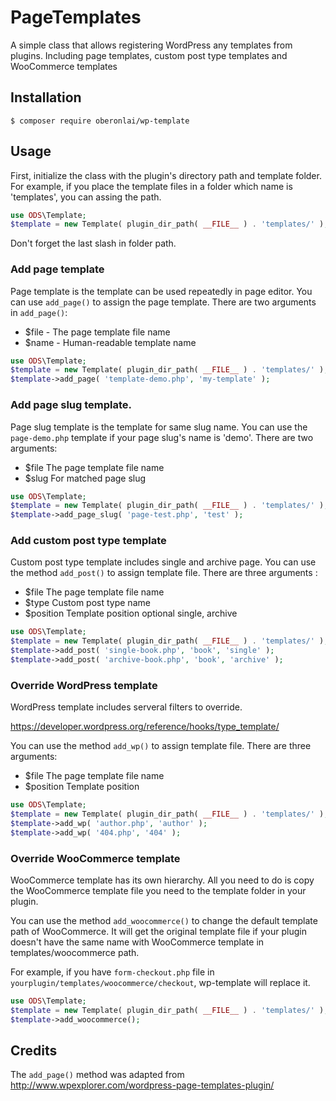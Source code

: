 # PageTemplates
A simple class that allows registering WordPress any templates from plugins. Including page templates, custom post type templates and WooCommerce templates

## Installation
```
$ composer require oberonlai/wp-template
```

## Usage

First, initialize the class with the plugin's directory path and template folder. For example, if you place the template files in a folder which name is 'templates', you can assing the path.

```php
use ODS\Template;
$template = new Template( plugin_dir_path( __FILE__ ) . 'templates/' );
```

Don't forget the last slash in folder path.

### Add page template

Page template is the template can be used repeatedly in page editor. You can use ```add_page()``` to assign the page template. There are two arguments in ```add_page()```:

- $file - The page template file name
- $name - Human-readable template name

```php
use ODS\Template;
$template = new Template( plugin_dir_path( __FILE__ ) . 'templates/' );
$template->add_page( 'template-demo.php', 'my-template' );
```

### Add page slug template.

Page slug template is the template for same slug name. You can use the ```page-demo.php``` template if your page slug's name is 'demo'. There are two arguments:

- $file The page template file name
- $slug For matched page slug

```php
use ODS\Template;
$template = new Template( plugin_dir_path( __FILE__ ) . 'templates/' );
$template->add_page_slug( 'page-test.php', 'test' );
```

### Add custom post type template

Custom post type template includes single and archive page. You can use the method ```add_post()``` to assign template file. There are three arguments :

- $file The page template file name
- $type Custom post type name
- $position Template position optional single, archive

```php
use ODS\Template;
$template = new Template( plugin_dir_path( __FILE__ ) . 'templates/' );
$template->add_post( 'single-book.php', 'book', 'single' );
$template->add_post( 'archive-book.php', 'book', 'archive' );
```

### Override WordPress template

WordPress template includes serveral filters to override.

https://developer.wordpress.org/reference/hooks/type_template/

You can use the method ```add_wp()``` to assign template file. There are three arguments:

- $file The page template file name
- $position Template position

```php
use ODS\Template;
$template = new Template( plugin_dir_path( __FILE__ ) . 'templates/' );
$template->add_wp( 'author.php', 'author' );
$template->add_wp( '404.php', '404' );
```

### Override WooCommerce template

WooCommerce template has its own hierarchy. All you need to do is copy the WooCommerce template file you need to the template folder in your plugin.

You can use the method ```add_woocommerce()``` to change the default template path of WooCommerce. It will get the original template file if your plugin doesn't have the same name with WooCommerce template in templates/woocommerce path.

For example, if you have ```form-checkout.php``` file in ```yourplugin/templates/woocommerce/checkout```, wp-template will replace it.

```php
use ODS\Template;
$template = new Template( plugin_dir_path( __FILE__ ) . 'templates/' );
$template->add_woocommerce();
```

## Credits
The ```add_page()``` method was adapted from http://www.wpexplorer.com/wordpress-page-templates-plugin/
